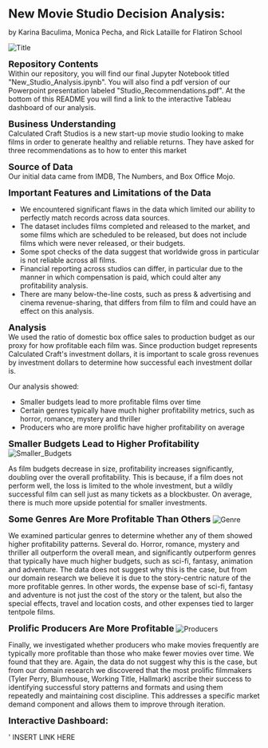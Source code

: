  <font size="+2">**New Movie Studio Decision Analysis:** </font>

by  Karina Baculima, Monica Pecha, and Rick Lataille for Flatiron School

![Title](https://github.com/rjlatail/Phase_2_Repo/blob/main/Images/title.png)

<font size="+1">**Repository Contents**</font>  
Within our repository, you will find our final Jupyter Notebook titled "New_Studio_Analysis.ipynb". You will also find a pdf version of our Powerpoint presentation labeled "Studio_Recommendations.pdf". At the bottom of this README you will find a link to the interactive Tableau dashboard of our analysis.


<font size="+1">**Business Understanding**</font>  
Calculated Craft Studios is a new start-up movie studio looking to make films in order to generate healthy and reliable returns.  They have asked for three recommendations as to how to enter this market

<font size="+1">**Source of Data**</font>  
Our initial data came from IMDB, The Numbers, and Box Office Mojo.

<font size="+1">**Important Features and Limitations of the Data**</font>

- We encountered significant flaws in the data which limited our ability to perfectly match records across data sources.
- The dataset includes films completed and released to the market, and some films which are scheduled to be released, but does not include films which were never released, or their budgets. 
- Some spot checks of the data suggest that worldwide gross in particular is not reliable across all films.
- Financial reporting across studios can differ, in particular due to the manner in which compensation is paid, which could alter any profitability analysis.
- There are many below-the-line costs, such as press & advertising and cinema revenue-sharing, that differs from film to film and could have an effect on this analysis.

<font size="+1">**Analysis**</font>  
We used the ratio of domestic box office sales to production budget as our proxy for how profitable each film was.  Since production budget represents Calculated Craft's investment dollars, it is important to scale gross revenues by investment dollars to determine how successful each investment dollar is.

Our analysis showed:
- Smaller budgets lead to more profitable films over time
- Certain genres typically have much higher profitability metrics, such as horror, romance, mystery and thriller
- Producers who are more prolific have higher profitability on average


<font size="+1">**Smaller Budgets Lead to Higher Profitability**</font>
![Smaller_Budgets](https://github.com/rjlatail/Phase_2_Repo/blob/main/Images/smaller_budgets.png)

As film budgets decrease in size, profitability increases significantly, doubling over the overall profitability.  This is because, if a film does not perform well, the loss is limited to the whole investment, but a wildly successful film can sell just as many tickets as a blockbuster.  On average, there is much more upside potential for smaller investments.


<font size="+1">**Some Genres Are More Profitable Than Others**</font>
![Genre](https://github.com/rjlatail/Phase_2_Repo/blob/main/Images/genre.png)

We examined particular genres to determine whether any of them showed higher profitability patterns.  Several do.  Horror, romance, mystery and thriller all outperform the overall mean, and significantly outperform genres that typically have much higher budgets, such as sci-fi, fantasy, animation and adventure.  The data does not suggest why this is the case, but from our domain research we believe it is due to the story-centric nature of the more profitable genres.  In other words, the expense base of sci-fi, fantasy and adventure is not just the cost of the story or the talent, but also the special effects, travel and location costs, and other expenses tied to larger tentpole films.


<font size="+1">**Prolific Producers Are More Profitable**</font>
![Producers](https://github.com/rjlatail/Phase_2_Repo/blob/main/Images/smaller_budgets.png)

Finally, we investigated whether producers who make movies frequently are typically more profitable than those who make fewer movies over time.  We found that they are.  Again, the data do not suggest why this is the case, but from our domain research we discovered that the most prolific filmmakers (Tyler Perry, Blumhouse, Working Title, Hallmark) ascribe their success to identifying successful story patterns and formats and using them repeatedly and maintaining cost discipline.  This addresses a specific market demand component and allows them to improve through iteration.


<font size="+1">**Interactive Dashboard:**</font>

' INSERT LINK HERE
